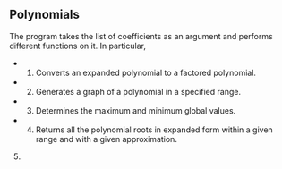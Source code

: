 ## Polynomials
The program takes the list of coefficients as an argument and performs different functions on it. In particular,
* 1) Converts an expanded polynomial to a factored polynomial.

* 2) Generates a graph of a polynomial in a specified range.

* 3) Determines the maximum and minimum global values.

* 4) Returns all the polynomial roots in expanded form within a given range and with a given approximation.

5)

